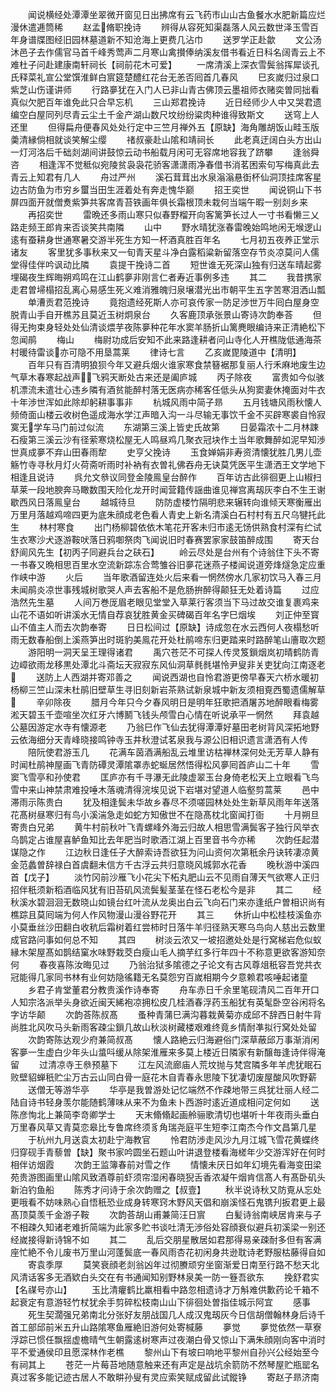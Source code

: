 <!-- { "loadSidebar": true } -->
　　闻说横经处潭潭坐翠微开窗见日出拂席有云飞药市山山古鱼餐水水肥新篇应烂漫休遣逓筒稀
　　赵孟脩职挽诗
　　辨得从容死知渠磊落人风云数世泽玉雪百年身谱牒图经旧园林墓道新不知沧海上更费几沾巾
　　送罗学正赴歙
　　文公汤沐邑子去作儒官马首千峰秀莺声二月寒山禽攅俸纳溪友借书看近日科名阔青云上不难杜子问赴建康南轩祠长【祠前花木可爱】
　　一席清溪上深衣雪鬓翁挥犀谈孔氏释菜礼宣公堂馔淮鲜白賔筵楚醴红花台无恙否囘首几春风
　　巳亥嵗归过泉口紫芝山伤谨讲师
　　行路夣犹在入门人已非山青古佛顶云墨祖师衣赌奕曽同拙看真似欠肥百年谁免此只合早忘机
　　三山郑君挽诗
　　近日经师少人中又哭君遗编空白屋同列尽青云尘土千金产湖山数尺坟纷纷粱肉种谁得致斯文
　　送穹上人还里
　　但得扁舟便春风处处行定中三竺月禅外五【原缺】海角雕胡饭山畦玉版羮清縁倘相就谈笑解尘缨
　　禇叔豪赴山隂和靖祠长
　　此老真迂阔白头方出山一灯河洛后千础剡湖间讲鼓惊云动书船载月闲可无容席地容我了跻攀
　　逢翁舜咨
　　相逢浑不觉秪似宛陵贫袅袅花骄客潇潇雨净春借书消茗困索句写梅真此去青云上知君有几人
　　舟过严州
　　溪石茸茸出水泉滃滃悬衘杯仙洞顶挂席客星边古防鱼为市穷乡蠒当田生涯着处有奔走愧华巅
　　招王奕世
　　闻说铜山下书屏四面开就僧煑紫笋共客席青苔铁画年俱长霜根顶未栽何当端午暇一别剡乡来
　　再招奕世
　　雷晩还多雨山寒只似春野榴开向客篱笋长过人一寸书看懒三乂路走频王郎肯来否谈笑共南隣
　　山中
　　野水晴犹涨春雷晚始鸣地闲无堠逻山逺有蚕耕身世通寒暑交游半死生方知一杯酒真胜百年名
　　七月初五夜养正堂示诸友
　　客里犹多事秋来又一旬青天星斗净白露稻粱新留落空存节炎凉莫问人儒堂得佳伴吟讽动比隣
　　袁提干挽诗二首
　　短世谁无死深山独有归送车晴起雾埋碣夜生辉晦朔鸡鸣在江山鹤夣非刚言仁者寿近事例多违
　　其二
　　我昔携家走君曽埽榻招乱离心易感生死义难消雅魄归泉壌潜光出市朝平生五字苦寒泪洒山瓢
　　单漕贡君范挽诗
　　竟抱遗经死斯人亦可哀传家一防足渉世万牛囘白屋身空脱青山手自开樵苏且莫近玉树炯泉台
　　久客鹿顶承张景山寄诗次韵奉荅
　　但得无拘束身轻处处仙清谈煨芋夜陈夣种花年水窦羊肠折山篱麂眼编诗来正清絶松下忽闻鹃
　　梅山
　　梅尉功成后安知不此来路逢耕者问山寺化人开樵陇低通海茶村暖待雷谈亦可隐不用垦蒿莱
　　律诗七言
　　乙亥嵗毘陵道中【清明】
　　百年只有百清明狼狈今年又避兵烟火谁家寒食禁簮裾那复丽人行禾麻地废生边气草木春寒起战声飞鸦天断处古来还是阖庐城
　　丙子除夜
　　富贵如今似骇机漂流未遣壮心违乡隣有酒贫能醉村落无医病亦稀客任低头从狗窦妻休掩面对牛衣十年渉世浑如此除却躬耕事事非
　　杭城风雨中简子昻
　　五月钱塘风雨秋懐人频倚面山楼云收树色遥成海水学江声暗入沟一斗尽输无事饮千金不买辟寒裘自怜寂寞无学车马门前过似流
　　东湖第三溪上皆史氏故第
　　日晏霜浓十二月林踈石瘦第三溪云沙有径萦寒烧松屋无人鸣昼鸡几聚衣冠块作土当年歌舞醉如泥早知渉世真成夣不弃山田春雨犂
　　史亨父挽诗
　　玉食婵娟非寿资清懐犹胜几男儿壶觞竹寺寻秋月灯火荷斋听雨时补衲有衣曽礼佛吞舟无诀莫凭医平生潇洒王文学地下相逢且说诗
　　呉允文叅议同登金陵鳯皇台醉作
　　百年访古此徘徊更上山椒扫草莱一段地腴奔马瞰数围天险化龙开时闻营籍传謡曲谁见禅宫离刼灰李白不生王谢歇西风日落鳯皇台
　　越城待旦
　　防防虚楼竹隔明悲来辗转向谁倾天寒衡雁出万里月落越鸡啼四更为底朱顔成老色看人青史上新名清溪白石村村有五尺乌犍托此生
　　林村寒食
　　出门杨柳碧依依木笔花开客未归市逺无饧供熟食村深有纻试生衣寒沙犬逐游鞍吠落日鸦啣祭肉飞闻说旧时春赛罢家家鼓笛醉成围
　　寄天台舒阆风先生【初丙子同避兵台之砆石】
　　岭云尽处是台州有个诗翁住下头不寄一书春又晩相思百里水空流新踪冻合莺雏谷旧夣花迷燕子楼闻说道旁烽燧急定应重作峡中游
　　火后
　　当年歌酒留连处火后来看一惘然傍水几家初饮马入春三月未闻鹃炎凉世事残城树歌哭人声去客船不是危肠拚醉得颠狂无处着诗篇
　　过应浩然先生墓
　　人间万巻厐眉老眼见堂堂入草莱行客须当下马过故交谁复裹鸡来山花不语如听讲溪水无情自荐哀犹胜黄金买碑碣百年名字巳烟埃
　　刘正仲至寳山不值主人而去次韵奉寄
　　日日松间过【原缺】诗成忽在水云西何人夜榻愁听雨无数春船倒上溪燕笋出时斑豹美鳯花开处杜鹃啼东归更踏来时路醉笔山廧取次题
　　游阳明一洞天呈王理得诸君
　　禹穴苍茫不可探人传灵笈鎻烟岚初晴鹤防青边嶂欲雨龙移黒处潭北斗斋坛天寂寂东风仙洞草毵毵堪怜尹叟非关吏犹向江南逐老
　　送防上人西湖并寄邓善之
　　闻说西湖也自怜君游更傍早春天六桥水暖初杨柳三竺山深未杜鹃旧壁草生寻旧刻新岩茶熟试新泉城中新友须相覔西蜀遗儒解草
　　辛卯除夜
　　腊月今年只今夕春风明日是明年狂歌把酒屠苏地醉眼看梅雾淞天碧玉千壶喧坐次红牙六博鬭飞钱头颅雪白心情在听说承平一惘然
　　拜袁越公墓因游定水寺有懐源老
　　乃翁巳作飞仙去犹得潭潭好墓田老树背风深拓地野云依海细分天青峰晓接鸣钟寺玉井秋澄试茗泉我与源公旧相识遗言潇洒有人传
　　陪阮使君游玉几
　　花满车茵酒满船乱云堆里访枯禅林深何处无芳草人静有时闻杜鹃神屋画飞青防磹灵潭隂罩赤蛇蜒居然悟得松风夣囘首庐山二十年
　　雪窦飞雪亭和孙使君
　　匡庐亦有千寻瀑无此陵虚翠玉台身倚老松天上立眼看飞鸟雪中来山神禁肃难投唾木落魂清得浣埃见说下岩堪对望道人临壑剪蒿莱
　　邑中滞雨示陈贵白
　　犹及相逢鬓未华故乡春尽不须嗟园林处处生新草风雨年年送落花髙树昼寒归有鸟小溪湍急走如蛇方知傲世不在隐髙枕北窗闻打衙
　　十月朔旦寄贵白兄弟
　　黄牛村前秋叶飞青螺峰外海云归故人相思雪满鬓客子独行风举衣乌鹊定占谁屋喜鲈鱼知比去年肥当时歌酒江湖上百里音书今亦稀
　　次韵任起潜谋隐之作
　　江边秋日逢任子大醉索诗吾欲狂为问山资何次第秖余丹诀转凄凉黄金范蠡曽辞禄白首虞翻未信方千古浮云共归意晓风城郭水花香
　　晚秋游中溪四首【戊子】
　　淡竹冈前沙雁飞小花尖下柘丸肥山云不见雨自薄天气欲寒人正归招伴秖须新稻酒临风犹有旧苔矶风流鬓髪茎茎在怪石老松今是非
　　其二
　　经秋溪水碧洄洄无数晓山如镜台红叶流从龙奥出白云飞向石门来亦逢纸户曽相识尚有樵踪且莫囘端为何人作风物漫山漫谷野花开
　　其三
　　休折山中松桂枝溪鱼亦小莫垂丝沙田翻白收秔后霜树着红尝柿时日落牛羊归径熟天寒乌鸟向人慈出云数里成官路问事如何总不知
　　其四
　　树淡云浓又一坡招邀处处是行窝梯岩危似蚁縁木架屋髙如鹊结窠水味野栽茭白瘦山毛人摘芋红多行年四十不称意更欲客游知奈何
　　春夜喜陈汝晦见过
　　乃翁治狱多隂德之子论文有古风尊俎秖容吾党共衣冠能得几家同书林有业何妨隐徭籍无名莫怨穷百嵗相期今夕意赖君咳唾起诸童
　　乡君子肯堂董君分教贵溪作诗奉寄
　　舟车赤日千余里笔砚清风二百年开口人知宗洛派举头身欲近闽天絺袍凉拥松皮几桂酒春浮药玉船犹有英髦卧空谷闲将名字访华颠
　　次韵荅陈叔髙
　　蚤种青蒲巳满沟暮栽黄菊亦成邱不辞西日射牛背尚胜北风吹马头新雨客疎尘鎻几故山秋淡树藏楼艰难终竟乡情耐凖拟行窝处处留
　　次韵寄陈达观少府兼简叔髙
　　懐人路絶云归海避俗门深草蔽邱万事渐消闲客夣一生虚白少年头山螀呌缓从除架淮雁来多莫上楼近日隣家有新醸毎逢诗伴得淹留
　　过清凉寺王叅预墓下
　　江左风流廊庙人荒坟抛与梵宫隣多年羊虎犹眠石败壁貂蝉秖贮尘万古云山同白骨一庭花木自青春永思陵下犹凄切废屋酸风吹野薪
　　送僧无等游华亭
　　华亭是我曽游处记忆端然不作疎地带三呉犹壮丽人经二陆自诗书轻身羡尔能随鹤薄味从来不为鱼未卜西游时逺近道成相问定何如
　　送陈彦恂北上兼简李竒卿学士
　　天末翛翛起画舲骊歌清切也堪听十年夜雨头垂白万里春风草又青莫恋皋比专鲁席终须豸角瑞尧庭平生短李江南杰今作文昌第几星
　　于杭州九月送袁太初赴宁海教官
　　怜君防渉走风沙九月江城飞雪花黄蝶终归穿砚手青藜曽【缺】聚书家吟圆坐石题山叶讲退登楼看海槎年少交游浑好在何时相伴访烟霞
　　次韵王监簿春前对雪之作
　　情懐未厌日如年幻境先看海变田梁苑贵游图画里山隂风致酒尊前虾须帘湿闲春晓猊舌香浓凝午烟肯信髙人有髙卧矶头新泊钓鱼船
　　陈秀才问诗于余次韵赠之【叔壹】
　　秋半说诗秋又防覔从忘处更哦看不妨味熟心自悟秖恐业成身转寒窍木野风天倡和崩溪怪石鬼镌刋扳君更上最髙顶莫羡千金游子鞍
　　次韵荅胡山甫兼简汪日賔
　　白髪诗翁南峡居肯来与子不相疎久知诸老难折简端为此家多贮书谈吐清无渉俗处容顔衰似避兵初溪梁一别还经嵗接得新诗锦不如
　　其二
　　乱后交朋星散居如君那得易亲疎耐多但有客满座忙絶不令儿废书万里山河蓬鬓底一春风雨杏花初闲身共逊耽诗老野服枯藤得自如
　　寄袁季厚
　　莫笑衰顔老剡翁凶年过彻賸顽穷坐窗渐爱日南至行路不愁天北风清话客多无酒欵白头交在有书通闻知别野林泉美一防一簦吾欲东
　　挽舒君实【名禖号亦山】
　　玉比清癯鹤比羸相看中路忽相遗诗才万斛难供歉药论千箱不起衰定有意游轻竹杖犹余手剪碎松枝南山山下徘徊处曽指佳城示阿宜
　　感事
　　死生契濶强兄弟南北分张好友朋战国几人成汉鬼刼灰今日信胡僧翰林身后诗千首工部邱前米五升山路隂寒鱼雁絶旧游何处寄椷藤
　　夣觉
　　夣觉依然一草寮浮踪已惯任飘揺虚檐晴气生朝露逺树寒声过夜潮白骨又惊山下满朱顔刚向客中消时平不爱通侯印且愿深林作老樵
　　黎州山下有坡曰响地平黎州自孙兴公经始至今有祠其上
　　苍茫一片莓苔地随意触来还有声定是战坑余箭防不然琴屋贮瓶罂名真过客多能记迹古居人不敢畊孙叟有灵应索笑赋成留此试鏦铮
　　寄赵子昻济南
